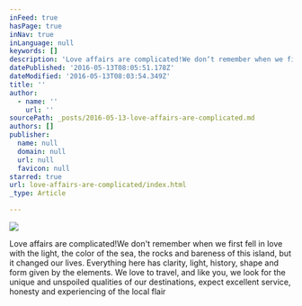```yaml
---
inFeed: true
hasPage: true
inNav: true
inLanguage: null
keywords: []
description: 'Love affairs are complicated!We don‘t remember when we first fell in love with the light, the color of the sea, the rocks and bareness of this island, but it changed our lives. Everything here has clarity, light, history, shape and form given by the elements. We love to travel, and like you, we look for the unique and unspoiled qualities of our destinations, expect excellent service, honesty and experiencing of the local flair '
datePublished: '2016-05-13T08:05:51.178Z'
dateModified: '2016-05-13T08:03:54.349Z'
title: ''
author:
  - name: ''
    url: ''
sourcePath: _posts/2016-05-13-love-affairs-are-complicated.md
authors: []
publisher:
  name: null
  domain: null
  url: null
  favicon: null
starred: true
url: love-affairs-are-complicated/index.html
_type: Article

---
```

![](https://s3-us-west-2.amazonaws.com/the-grid-img/p/47d7f906201071dfc0fe278d0feddbe481f7222f.jpg)

Love affairs are complicated!We don't remember when we first fell in love with the light, the color of the sea, the rocks and bareness of this island, but it changed our lives. Everything here has clarity, light, history, shape and form given by the elements. We love to travel, and like you, we look for the unique and unspoiled qualities of our destinations, expect excellent service, honesty and experiencing of the local flair